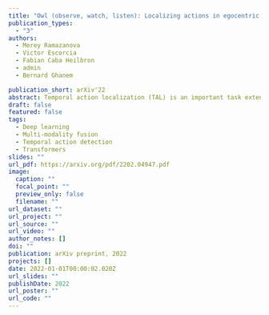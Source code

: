 ```yaml
---
title: "Owl (observe, watch, listen): Localizing actions in egocentric video via audiovisual temporal context"
publication_types:
  - "3"
authors:
  - Merey Ramazanova
  - Victor Escorcia
  - Fabian Caba Heilbron
  - admin
  - Bernard Ghanem

publication_short: arXiv'22
abstract: Temporal action localization (TAL) is an important task extensively explored and improved for third-person videos in recent years. Recent efforts have been made to perform fine-grained temporal localization on first-person videos. However, current TAL methods only use visual signals, neglecting the audio modality that exists in most videos and that shows meaningful action information in egocentric videos. In this work, we take a deep look into the effectiveness of audio in detecting actions in egocentric videos and introduce a simple-yet-effective approach via Observing, Watching, and Listening (OWL) to leverage audio-visual information and context for egocentric TAL. For doing that, we 1) compare and study different strategies for where and how to fuse the two modalities; 2) propose a transformer-based model to incorporate temporal audio-visual context. Our experiments show that our approach achieves state-of-the-art performance on EPIC-KITCHENS-100.
draft: false
featured: false
tags:
  - Deep learning
  - Multi-modality fusion
  - Temporal action detection
  - Transformers
slides: ""
url_pdf: https://arxiv.org/pdf/2202.04947.pdf
image:
  caption: ""
  focal_point: ""
  preview_only: false
  filename: ""
url_dataset: ""
url_project: ""
url_source: ""
url_video: ""
author_notes: []
doi: ""
publication: arXiv preprint, 2022
projects: []
date: 2022-01-01T00:00:02.020Z
url_slides: ""
publishDate: 2022
url_poster: ""
url_code: ""
---
```

